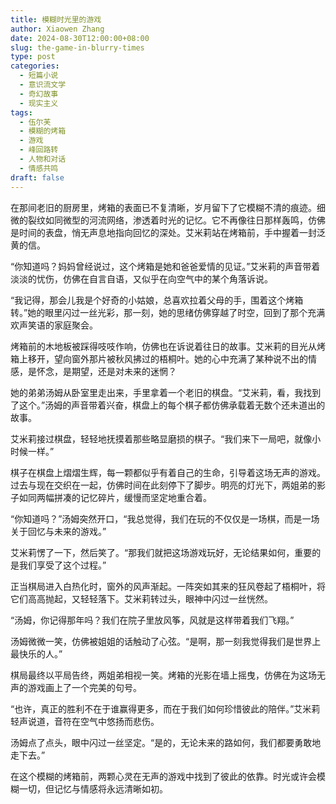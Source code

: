 ```yaml
---
title: 模糊时光里的游戏
author: Xiaowen Zhang
date: 2024-08-30T12:00:00+08:00
slug: the-game-in-blurry-times
type: post
categories:
  - 短篇小说
  - 意识流文学
  - 奇幻故事
  - 现实主义
tags:
  - 伍尔芙
  - 模糊的烤箱
  - 游戏
  - 峰回路转
  - 人物和对话
  - 情感共鸣
draft: false
---
```


在那间老旧的厨房里，烤箱的表面已不复清晰，岁月留下了它模糊不清的痕迹。细微的裂纹如同微型的河流网络，渗透着时光的记忆。它不再像往日那样轰鸣，仿佛是时间的表盘，悄无声息地指向回忆的深处。艾米莉站在烤箱前，手中握着一封泛黄的信。

“你知道吗？妈妈曾经说过，这个烤箱是她和爸爸爱情的见证。”艾米莉的声音带着淡淡的忧伤，仿佛在自言自语，又似乎在向空气中的某个角落诉说。

“我记得，那会儿我是个好奇的小姑娘，总喜欢拉着父母的手，围着这个烤箱转。”她的眼里闪过一丝光彩，那一刻，她的思绪仿佛穿越了时空，回到了那个充满欢声笑语的家庭聚会。

烤箱前的木地板被踩得吱吱作响，仿佛也在诉说着往日的故事。艾米莉的目光从烤箱上移开，望向窗外那片被秋风拂过的梧桐叶。她的心中充满了某种说不出的情感，是怀念，是期望，还是对未来的迷惘？

她的弟弟汤姆从卧室里走出来，手里拿着一个老旧的棋盘。“艾米莉，看，我找到了这个。”汤姆的声音带着兴奋，棋盘上的每个棋子都仿佛承载着无数个还未道出的故事。

艾米莉接过棋盘，轻轻地抚摸着那些略显磨损的棋子。“我们来下一局吧，就像小时候一样。”

棋子在棋盘上熠熠生辉，每一颗都似乎有着自己的生命，引导着这场无声的游戏。过去与现在交织在一起，仿佛时间在此刻停下了脚步。明亮的灯光下，两姐弟的影子如同两幅拼凑的记忆碎片，缓慢而坚定地重合着。

“你知道吗？”汤姆突然开口，“我总觉得，我们在玩的不仅仅是一场棋，而是一场关于回忆与未来的游戏。”

艾米莉愣了一下，然后笑了。“那我们就把这场游戏玩好，无论结果如何，重要的是我们享受了这个过程。”

正当棋局进入白热化时，窗外的风声渐起。一阵突如其来的狂风卷起了梧桐叶，将它们高高抛起，又轻轻落下。艾米莉转过头，眼神中闪过一丝恍然。

“汤姆，你记得那年吗？我们在院子里放风筝，风就是这样带着我们飞翔。”

汤姆微微一笑，仿佛被姐姐的话触动了心弦。“是啊，那一刻我觉得我们是世界上最快乐的人。”

棋局最终以平局告终，两姐弟相视一笑。烤箱的光影在墙上摇曳，仿佛在为这场无声的游戏画上了一个完美的句号。

“也许，真正的胜利不在于谁赢得更多，而在于我们如何珍惜彼此的陪伴。”艾米莉轻声说道，音符在空气中悠扬而悲伤。

汤姆点了点头，眼中闪过一丝坚定。“是的，无论未来的路如何，我们都要勇敢地走下去。”

在这个模糊的烤箱前，两颗心灵在无声的游戏中找到了彼此的依靠。时光或许会模糊一切，但记忆与情感将永远清晰如初。